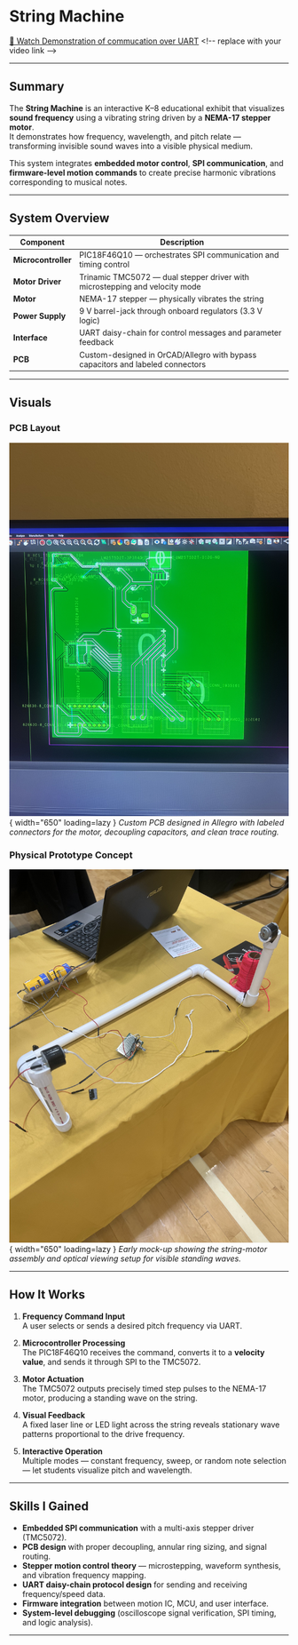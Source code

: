 # String Machine

[🎥 Watch Demonstration of commucation over UART]([https://youtu.be/example](https://youtube.com/shorts/tUUIbMUjmYQ)) <!-- replace with your video link -->

---

## Summary

The **String Machine** is an interactive K–8 educational exhibit that visualizes **sound frequency** using a vibrating string driven by a **NEMA-17 stepper motor**.  
It demonstrates how frequency, wavelength, and pitch relate — transforming invisible sound waves into a visible physical medium.  

This system integrates **embedded motor control**, **SPI communication**, and **firmware-level motion commands** to create precise harmonic vibrations corresponding to musical notes.

---

## System Overview

| Component | Description |
|------------|-------------|
| **Microcontroller** | PIC18F46Q10 — orchestrates SPI communication and timing control |
| **Motor Driver** | Trinamic TMC5072 — dual stepper driver with microstepping and velocity mode |
| **Motor** | NEMA-17 stepper — physically vibrates the string |
| **Power Supply** | 9 V barrel-jack through onboard regulators (3.3 V logic) |
| **Interface** | UART daisy-chain for control messages and parameter feedback |
| **PCB** | Custom-designed in OrCAD/Allegro with bypass capacitors and labeled connectors |

---

## Visuals

### PCB Layout
![String Machine PCB Layout](./IMG_5938.jpg){ width="650" loading=lazy }
*Custom PCB designed in Allegro with labeled connectors for the motor, decoupling capacitors, and clean trace routing.*

### Physical Prototype Concept
![String Machine Prototype](./IMG_6032.jpg){ width="650" loading=lazy }
*Early mock-up showing the string-motor assembly and optical viewing setup for visible standing waves.*

---

## How It Works

1. **Frequency Command Input**  
   A user selects or sends a desired pitch frequency via UART.

2. **Microcontroller Processing**  
   The PIC18F46Q10 receives the command, converts it to a **velocity value**, and sends it through SPI to the TMC5072.

3. **Motor Actuation**  
   The TMC5072 outputs precisely timed step pulses to the NEMA-17 motor, producing a standing wave on the string.

4. **Visual Feedback**  
   A fixed laser line or LED light across the string reveals stationary wave patterns proportional to the drive frequency.

5. **Interactive Operation**  
   Multiple modes — constant frequency, sweep, or random note selection — let students visualize pitch and wavelength.

---

## Skills I Gained

- **Embedded SPI communication** with a multi-axis stepper driver (TMC5072).  
- **PCB design** with proper decoupling, annular ring sizing, and signal routing.  
- **Stepper motion control theory** — microstepping, waveform synthesis, and vibration frequency mapping.  
- **UART daisy-chain protocol design** for sending and receiving frequency/speed data.  
- **Firmware integration** between motion IC, MCU, and user interface.  
- **System-level debugging** (oscilloscope signal verification, SPI timing, and logic analysis).  

---
